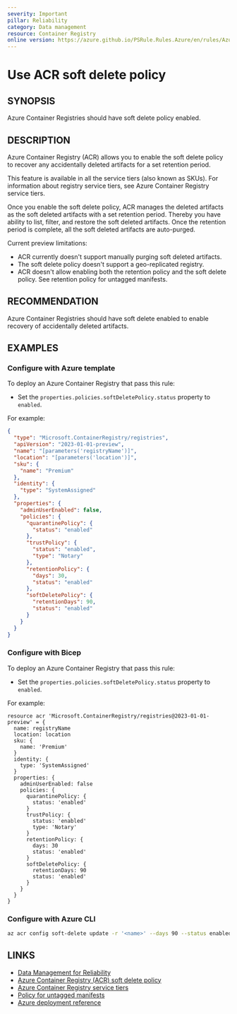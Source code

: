 ```yaml
---
severity: Important
pillar: Reliability
category: Data management
resource: Container Registry
online version: https://azure.github.io/PSRule.Rules.Azure/en/rules/Azure.ACR.SoftDelete/
---
```


# Use ACR soft delete policy

## SYNOPSIS

Azure Container Registries should have soft delete policy enabled.

## DESCRIPTION

Azure Container Registry (ACR) allows you to enable the soft delete policy to recover any accidentally deleted artifacts for a set retention period.

This feature is available in all the service tiers (also known as SKUs).
For information about registry service tiers, see Azure Container Registry service tiers.

Once you enable the soft delete policy, ACR manages the deleted artifacts as the soft deleted artifacts with a set retention period.
Thereby you have ability to list, filter, and restore the soft deleted artifacts.
Once the retention period is complete, all the soft deleted artifacts are auto-purged.

Current preview limitations:

- ACR currently doesn't support manually purging soft deleted artifacts.
- The soft delete policy doesn't support a geo-replicated registry.
- ACR doesn't allow enabling both the retention policy and the soft delete policy. See retention policy for untagged manifests.

## RECOMMENDATION

Azure Container Registries should have soft delete enabled to enable recovery of accidentally deleted artifacts.

## EXAMPLES

### Configure with Azure template

To deploy an Azure Container Registry that pass this rule:

- Set the `properties.policies.softDeletePolicy.status` property to `enabled`.

For example:

```json
{
  "type": "Microsoft.ContainerRegistry/registries",
  "apiVersion": "2023-01-01-preview",
  "name": "[parameters('registryName')]",
  "location": "[parameters('location')]",
  "sku": {
    "name": "Premium"
  },
  "identity": {
    "type": "SystemAssigned"
  },
  "properties": {
    "adminUserEnabled": false,
    "policies": {
      "quarantinePolicy": {
        "status": "enabled"
      },
      "trustPolicy": {
        "status": "enabled",
        "type": "Notary"
      },
      "retentionPolicy": {
        "days": 30,
        "status": "enabled"
      },
      "softDeletePolicy": {
        "retentionDays": 90,
        "status": "enabled"
      }
    }
  }
}
```

### Configure with Bicep

To deploy an Azure Container Registry that pass this rule:

- Set the `properties.policies.softDeletePolicy.status` property to `enabled`.

For example:

```bicep
resource acr 'Microsoft.ContainerRegistry/registries@2023-01-01-preview' = {
  name: registryName
  location: location
  sku: {
    name: 'Premium'
  }
  identity: {
    type: 'SystemAssigned'
  }
  properties: {
    adminUserEnabled: false
    policies: {
      quarantinePolicy: {
        status: 'enabled'
      }
      trustPolicy: {
        status: 'enabled'
        type: 'Notary'
      }
      retentionPolicy: {
        days: 30
        status: 'enabled'
      }
      softDeletePolicy: {
        retentionDays: 90
        status: 'enabled'
      }
    }
  }
}
```

<!-- external:avm avm/res/container-registry/registry softDeletePolicyStatus -->

### Configure with Azure CLI

```bash
az acr config soft-delete update -r '<name>' --days 90 --status enabled
```

## LINKS

- [Data Management for Reliability](https://learn.microsoft.com/azure/architecture/framework/resiliency/data-management)
- [Azure Container Registry (ACR) soft delete policy](https://learn.microsoft.com/azure/container-registry/container-registry-soft-delete-policy)
- [Azure Container Registry service tiers](https://learn.microsoft.com/azure/container-registry/container-registry-skus)
- [Policy for untagged manifests](https://learn.microsoft.com/azure/container-registry/container-registry-retention-policy)
- [Azure deployment reference](https://learn.microsoft.com/azure/templates/microsoft.containerregistry/registries)
